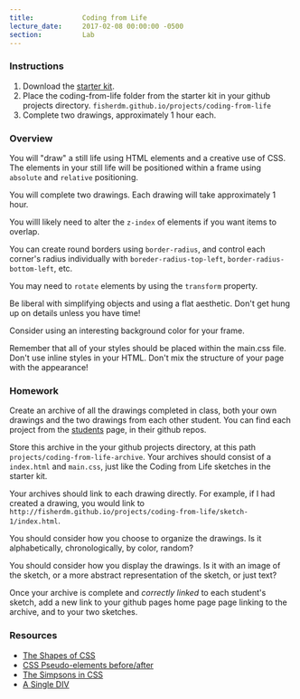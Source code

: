 ```yaml
---
title:            Coding from Life
lecture_date:     2017-02-08 00:00:00 -0500
section:          Lab
---
```


### Instructions

1. Download the [starter kit](/assets/lectures/lab/coding-from-life/starter-kit.zip).
1. Place the coding-from-life folder from the starter kit in your github projects directory. `fisherdm.github.io/projects/coding-from-life`
1. Complete two drawings, approximately 1 hour each.

### Overview

You will "draw" a still life using HTML elements and a creative use of CSS. The elements in your still life
will be positioned within a frame using `absolute` and `relative` positioning.

You will complete two drawings. Each drawing will take approximately 1 hour.

You willl likely need to alter the `z-index` of elements if you want items to overlap.

You can create round borders using `border-radius`, and control each corner's radius individually with
`boreder-radius-top-left`, `border-radius-bottom-left`, etc.

You may need to `rotate` elements by using the `transform` property.

Be liberal with simplifying objects and using a flat aesthetic. Don't get hung up on details unless you have time!

Consider using an interesting background color for your frame.

Remember that all of your styles should be placed within the main.css file. Don't use inline styles in your HTML. Don't
mix the structure of your page with the appearance!

### Homework

Create an archive of all the drawings completed in class, both your own drawings and the two drawings from each other student.
You can find each project from the [students](/students) page, in their github repos.

Store this archive in the your github projects directory, at this path `projects/coding-from-life-archive`. Your archives should consist
of a `index.html` and `main.css`, just like the Coding from Life sketches in the starter kit.

Your archives should link to each drawing directly. For example, if I had created a drawing, you would link to `http://fisherdm.github.io/projects/coding-from-life/sketch-1/index.html`.

You should consider how you choose to organize the drawings. Is it alphabetically, chronologically, by color, random?

You should consider how you display the drawings. Is it with an image of the sketch, or a more abstract representation of the sketch, or just text?

Once your archive is complete and _correctly linked_ to each student's sketch, add a new link to your github pages home page page linking to the
archive, and to your two sketches.

### Resources

- [The Shapes of CSS](https://css-tricks.com/examples/ShapesOfCSS/)
- [CSS Pseudo-elements before/after](https://css-tricks.com/almanac/selectors/a/after-and-before/)
- [The Simpsons in CSS](https://pattle.github.io/simpsons-in-css/)
- [A Single DIV](http://a.singlediv.com/)
